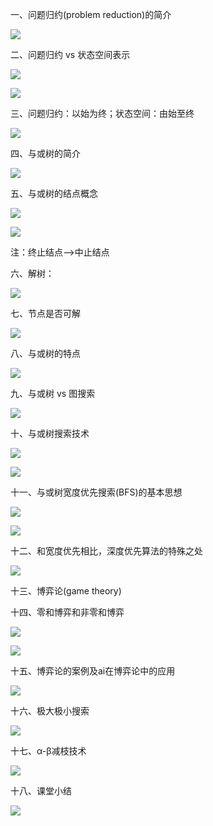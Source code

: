 一、问题归约(problem reduction)的简介

![](https://vip2.loli.io/2023/10/11/dlH7F2BTiah9OEN.webp)

二、问题归约 vs 状态空间表示

![](https://vip2.loli.io/2023/10/11/8gEMzZYAFBoSqNm.webp)

![](https://vip2.loli.io/2023/10/11/nUc7oudJwOtHhCX.webp)

三、问题归约：以始为终；状态空间：由始至终

![](https://vip2.loli.io/2023/10/11/QV5otERS3FpwBGH.webp)

四、与或树的简介

![](https://vip2.loli.io/2023/10/11/KR9LCD2aNhsy5Op.webp)

五、与或树的结点概念

![](https://vip2.loli.io/2023/10/11/jx31RceuhEqA6df.webp)

![](https://vip2.loli.io/2023/10/11/5vrdwBJf19oSKcT.webp)

注：终止结点—>中止结点

六、解树：

![](https://vip2.loli.io/2023/10/11/M3QVoRhIxCer4yU.webp)

七、节点是否可解

![](https://vip2.loli.io/2023/10/11/thM1uVorl5zjdLZ.webp)

八、与或树的特点

![](https://vip2.loli.io/2023/10/11/OlzUFmoL62GKex1.webp)

九、与或树 vs 图搜索

![](https://vip2.loli.io/2023/10/11/WUkpjnB7zEoVCra.webp)

十、与或树搜索技术

![](https://vip2.loli.io/2023/10/11/1eqRWPDo5zLdhEr.webp)

![](https://vip2.loli.io/2023/10/11/Wuin7twOXlpD5Bs.webp)

十一、与或树宽度优先搜索(BFS)的基本思想

![](https://vip2.loli.io/2023/10/11/q3sJgDeI4lFtQWK.webp)

![](https://vip2.loli.io/2023/10/11/O1lf8Mdp5tYZn9U.webp)

十二、和宽度优先相比，深度优先算法的特殊之处

![](https://vip2.loli.io/2023/10/11/RgF13eL7yuxnEBh.webp)

十三、博弈论(game theory)

十四、零和博弈和非零和博弈

![](https://vip2.loli.io/2023/10/11/oOXZExRhWUSgYwk.webp)

![](https://vip2.loli.io/2023/10/11/XhwvAlRMpWboNTg.webp)

十五、博弈论的案例及ai在博弈论中的应用

![](https://vip2.loli.io/2023/10/11/qKze5O2P81XoJS7.webp)

十六、极大极小搜索

![](https://vip2.loli.io/2023/10/11/lS41bneyKBTUJdZ.webp)

十七、α-β减枝技术

![](https://vip2.loli.io/2023/10/11/wspB5eGUFc9o1WC.webp)

十八、课堂小结

![](https://vip2.loli.io/2023/10/11/5YspzWPkFflqbvL.webp)